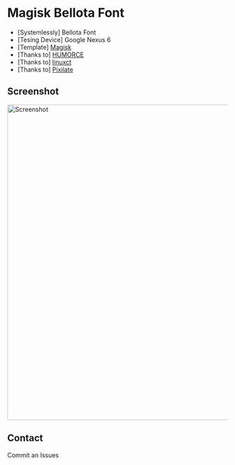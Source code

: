 # Magisk Bellota Font
* [Systemlessly] Bellota Font
* [Tesing Device] Google Nexus 6
* [Template] <a href="https://github.com/topjohnwu/magisk-module-template">Magisk</a>
* [Thanks to] <a href="https://github.com/Magisk-Modules-Repo/Systemlessly-Font-with-Tsukushimarugo-A-CJK-Sleek">HUMORCE</a>
* [Thanks to] <a href="https://forum.xda-developers.com/apps/magisk/magisk-module-android-o-notocoloremoji-t3608599">linuxct</a>
* [Thanks to] <a href="https://www.fontsquirrel.com/fonts/bellota">Pixilate</a>

## Screenshot ##
<img src="https://cdn5.fontsquirrel.com/fnt_imgs/55/2076/7c7419e677b1bdcac00ab0dd75/sa-720x300.png" alt="Screenshot" height="720px">

## Contact ##
Commit an Issues
